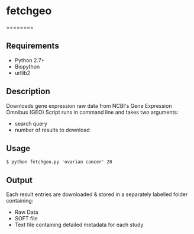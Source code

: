 # fetchgeo #
========

## Requirements ##
* Python 2.7+
* Biopython
* urllib2

## Description ##
Downloads gene expression raw data from NCBI's Gene Expression Omnibus (GEO)
Script runs in command line and takes two arguments:
- search query
- number of results to download

## Usage ##
	$ python fetchgeo.py 'ovarian cancer' 20

## Output ##
Each result entries are downloaded & stored in a separately labelled folder containing:
- Raw Data
- SOFT file
- Text file containing detailed metadata for each study